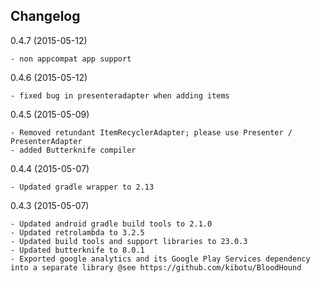 Changelog
---------

0.4.7 (2015-05-12)
    
    - non appcompat app support

0.4.6 (2015-05-12)

    - fixed bug in presenteradapter when adding items

0.4.5 (2015-05-09)
    
    - Removed retundant ItemRecyclerAdapter; please use Presenter / PresenterAdapter 
    - added Butterknife compiler

0.4.4 (2015-05-07)
    
    - Updated gradle wrapper to 2.13

0.4.3 (2015-05-07)

    - Updated android gradle build tools to 2.1.0
    - Updated retrolambda to 3.2.5
    - Updated build tools and support libraries to 23.0.3
    - Updated butterknife to 8.0.1
    - Exported google analytics and its Google Play Services dependency into a separate library @see https://github.com/kibotu/BloodHound
